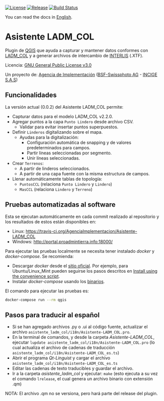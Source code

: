 [![License](https://img.shields.io/github/license/AgenciaImplementacion/Asistente-LADM_COL.svg)](https://tldrlegal.com/license/gnu-general-public-license-v3-%28gpl-3%29)
[![Release](https://img.shields.io/github/release/AgenciaImplementacion/asistente-ladm_col.svg)](https://github.com/AgenciaImplementacion/asistente-ladm_col/releases)
[![Build Status](https://travis-ci.org/AgenciaImplementacion/Asistente-LADM_COL.svg?branch=master)](https://travis-ci.org/AgenciaImplementacion/Asistente-LADM_COL)

You can read the docs in [English](README_en.md).

# Asistente LADM_COL
Plugin de [QGIS](http://qgis.org) que ayuda a capturar y mantener datos conformes con [LADM_COL](https://github.com/AgenciaImplementacion/LADM_COL) y a generar archivos de intercambio de [INTERLIS](http://www.interlis.ch/index_e.htm) (.XTF).

Licencia: [GNU General Public License v3.0](https://github.com/AgenciaImplementacion/Asistente-LADM_COL/blob/master/LICENSE)


Un proyecto de: [Agencia de Implementación](https://www.proadmintierra.info/) ([BSF-Swissphoto AG](http://bsf-swissphoto.com/) - [INCIGE S.A.S](http://www.incige.com/))



## Funcionalidades

La versión actual (0.0.2) del Asistente LADM_COL permite:

 - Capturar datos para el modelo LADM_COL v2.2.0.
 - Agregar puntos a la capa `Punto Lindero` desde archivo CSV.
   - Validar para evitar insertar puntos superpuestos.
 - Definir `Linderos` digitalizando sobre el mapa.
   - Ayudas para la digitalización:
     - Configuración automática de snapping y de valores predeterminados para campos.
     - Partir líneas seleccionadas por segmento.
     - Unir líneas seleccionadas.
 - Crear `Terrenos`:
   - A partir de linderos seleccionados.
   - A partir de una capa fuente con la misma estructura de campos.
 - Llenar automáticamente tablas de topología:
   - `PuntosCCL` (relaciona `Punto Lindero` y `Lindero`)
   - `MasCCL`    (relaciona `Lindero` y `Terreno`)

## Pruebas automatizadas al software

Esta se ejecutan automáticamente en cada commit realizado al repositorio y los resultados de estos están disponibles en:

- Linux: https://travis-ci.org/AgenciaImplementacion/Asistente-LADM_COL
- Windows: http://portal.proadmintierra.info:18000/

Para ejecutar las pruebas localmente se necesita tener instalado *docker* y *docker-compose*.
Se recomienda:
- Descargar *docker* desde el [sitio oficial](https://www.docker.com/community-edition#/download). Por ejemplo, para Ubuntu/Linux_Mint pueden seguirse los pasos descritos en [Install using the convenience script](https://docs.docker.com/engine/installation/linux/docker-ce/ubuntu/#install-using-the-convenience-script).
- Instalar *docker-compose* usando los [binarios](https://github.com/docker/compose/releases/tag/1.18.0).

El comando para ejecutar las pruebas es:
```sh
docker-compose run --rm qgis
```

## Pasos para traducir al español

 + Si se han agregado archivos .py o .ui al código fuente, actualizar el archivo `asistente_ladm_col/i18n/Asistente-LADM_COL.pro`.
 + En la terminal de comandos, y desde la carpeta *Asistente-LADM_COL*, ejecutar
`lupdate asistente_ladm_col/i18n/Asistente-LADM_COL.pro` (lo cual actualiza el archivo de cadenas de traducción `asistente_ladm_col/i18n/Asistente-LADM_COL_es.ts`)
 + Abrir el programa *Qt-Linguist* y cargar el archivo  `asistente_ladm_col/i18n/Asistente-LADM_COL_es.ts`
 + Editar las cadenas de texto traducibles y guardar el archivo.
 + Ir a la carpeta *asistente_ladm_col* y ejecutar:
 `make` (esto ejecuta a su vez el comando `lrelease`, el cual genera un archivo binario con extensión .qm)

NOTA: El archivo .qm no se versiona, pero hará parte del release del plugin.
